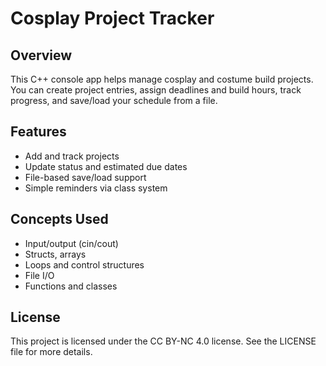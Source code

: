 # Cosplay Project Tracker

## Overview
This C++ console app helps manage cosplay and costume build projects. You can create project entries, assign deadlines and build hours, track progress, and save/load your schedule from a file.

## Features
- Add and track projects
- Update status and estimated due dates
- File-based save/load support
- Simple reminders via class system

## Concepts Used
- Input/output (cin/cout)
- Structs, arrays
- Loops and control structures
- File I/O
- Functions and classes

## License
This project is licensed under the CC BY-NC 4.0 license. See the LICENSE file for more details.
